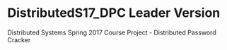 # DistributedS17_DPC Leader Version
Distributed Systems Spring 2017 Course Project - Distributed Password Cracker
